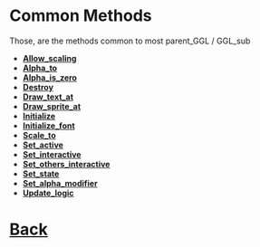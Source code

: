 # Common Methods

Those, are the methods common to most parent_GGL / GGL_sub

- **[Allow_scaling](https://github.com/Ced30/GML-GUI-Library-GGL-Documentation/blob/main/API/GGL_Common/Allow_scaling.md)**
- **[Alpha_to](https://github.com/Ced30/GML-GUI-Library-GGL-Documentation/blob/main/API/GGL_Common/Alpha_to.md)**
- **[Alpha_is_zero](https://github.com/Ced30/GML-GUI-Library-GGL-Documentation/blob/main/API/GGL_Common/Alpha_is_zero.md)**
- **[Destroy](https://github.com/Ced30/GML-GUI-Library-GGL-Documentation/blob/main/API/GGL_Common/Destroy.md)**
- **[Draw_text_at](https://github.com/Ced30/GML-GUI-Library-GGL-Documentation/blob/main/API/GGL_Common/Draw_text_at.md)**
- **[Draw_sprite_at](https://github.com/Ced30/GML-GUI-Library-GGL-Documentation/blob/main/API/GGL_Common/Draw_sprite_at.md)**
- **[Initialize](https://github.com/Ced30/GML-GUI-Library-GGL-Documentation/blob/main/API/GGL_Common/Initialize.md)**
- **[Initialize_font](https://github.com/Ced30/GML-GUI-Library-GGL-Documentation/blob/main/API/GGL_Common/Initialize_font.md)**
- **[Scale_to](https://github.com/Ced30/GML-GUI-Library-GGL-Documentation/blob/main/API/GGL_Common/Scale_to.md)**
- **[Set_active](https://github.com/Ced30/GML-GUI-Library-GGL-Documentation/blob/main/API/GGL_Common/Set_active.md)**
- **[Set_interactive](https://github.com/Ced30/GML-GUI-Library-GGL-Documentation/blob/main/API/GGL_Common/Set_interactive.md)**
- **[Set_others_interactive](https://github.com/Ced30/GML-GUI-Library-GGL-Documentation/blob/main/API/GGL_Common/Set_others_interactive.md)**
- **[Set_state](https://github.com/Ced30/GML-GUI-Library-GGL-Documentation/blob/main/API/GGL_Common/Draw_text_at.md)**
- **[Set_alpha_modifier](https://github.com/Ced30/GML-GUI-Library-GGL-Documentation/blob/main/API/GGL_Common/Set_alpha_modifier.md)**
- **[Update_logic](https://github.com/Ced30/GML-GUI-Library-GGL-Documentation/blob/main/API/GGL_Common/Update_logic.md)**

# [Back](https://github.com/Ced30/GML-GUI-Library-GGL-Documentation/blob/main/README.md)
